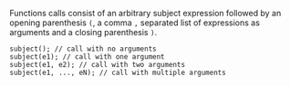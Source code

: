 Functions calls consist of an arbitrary subject expression followed by an opening parenthesis `(`, a comma `,` separated list of expressions as arguments and a closing parenthesis `)`.

```
subject(); // call with no arguments
subject(e1); // call with one argument
subject(e1, e2); // call with two arguments
subject(e1, ..., eN); // call with multiple arguments
```